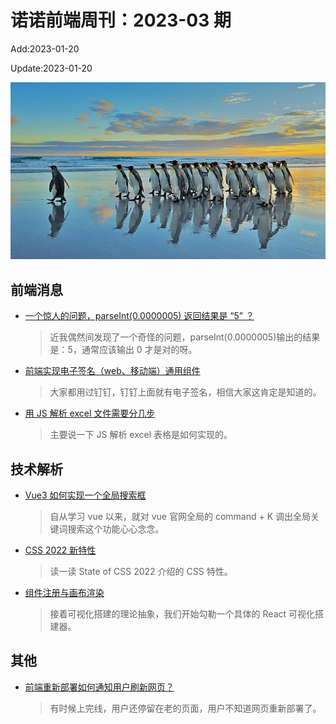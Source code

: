 <!--
 * @Description: weekly-01
 * @Author: zoeblow
 * @Email: zoeblow@gmail.com
 * @Date: 2023-01-00 17:20:35
 * @LastEditors: wangfuyuan
 * @LastEditTime: 2023-01-20 14:01:20
 * @FilePath: \nuofe-weekly1\2023\weekly-03.md
 -->

# 诺诺前端周刊：2023-03 期

Add:2023-01-20

Update:2023-01-20

![202303](../images/2023/202303.jpg)

## 前端消息

- [一个惊人的问题，parseInt(0.0000005) 返回结果是 “5” ？](https://juejin.cn/post/7153141685719465991)

  > 近我偶然间发现了一个奇怪的问题，parseInt(0.0000005)输出的结果是：5，通常应该输出 0 才是对的呀。

- [前端实现电子签名（web、移动端）通用组件](https://juejin.cn/post/7174251833773752350)

  > 大家都用过钉钉，钉钉上面就有电子签名，相信大家这肯定是知道的。

- [用 JS 解析 excel 文件需要分几步](https://juejin.cn/post/7154395040507232264)

  > 主要说一下 JS 解析 excel 表格是如何实现的。

## 技术解析

- [Vue3 如何实现一个全局搜索框](https://juejin.cn/post/7170345858938961957)

  > 自从学习 vue 以来，就对 vue 官网全局的 command + K 调出全局关键词搜索这个功能心心念念。

- [CSS 2022 新特性](https://mp.weixin.qq.com/s/9tX8Ojz0gawlb6Mf24Sl2w)

  > 读一读 State of CSS 2022 介绍的 CSS 特性。

- [组件注册与画布渲染](https://mp.weixin.qq.com/s/GFotU6mfGT42U8BHQ0opzg)

  > 接着可视化搭建的理论抽象，我们开始勾勒一个具体的 React 可视化搭建器。

## 其他

- [前端重新部署如何通知用户刷新网页？](https://mp.weixin.qq.com/s/qybyO-HY5RsPRYtrDFvKbg)

  > 有时候上完线，用户还停留在老的页面，用户不知道网页重新部署了。
